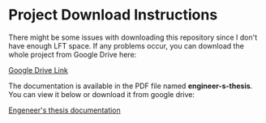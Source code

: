 # Project Download Instructions

There might be some issues with downloading this repository since I don't have enough LFT space. If any problems occur, you can download the whole project from Google Drive here:

[Google Drive Link](https://drive.google.com/drive/folders/1sD5QrBoykG7a4Ok4TKTYaGzozysfQ77Y?usp=sharing)

The documentation is available in the PDF file named **engineer-s-thesis**. You can view it below or download it from google drive:

[Engeneer's thesis documentation](./engineer-s-thesis.pdf)
